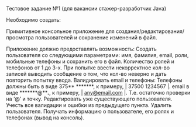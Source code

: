 Тестовое задание №1 (для вакансии стажер-разработчик Java)

Необходимо создать:

Примитивное консольное приложение для создания/редактирования/просмотра пользователей и сохранение изменений в файл. 
 
Приложение должно предоставлять возможность:
Создать пользователя со следующими параметрами: имя, фамилия, email, роли, мобильные телефоны и сохранить его в файл.
Количество ролей  и телефонов от 1 до 3-х. 
При попытке ввести некорректное кол-во записей выводить сообщение о том, что кол-во неверно и дать повторить попытку ввода.
Валидировать  email и телефоны:
Телефоны должны быть в виде 375** *******, к примеру, | 37500 1234567 |.
email в виде *******@*****.***, к примеру, | any@email.com |. Т.е. остаточно проверки на ‘@’ и точку.
Редактировать уже существующего пользователя.
Учесть все валидации и ошибки из предыдущего пункта.
Удалить пользователя.
Получать информацию о пользователе, его ролях и телефонах (вывод на консоль).

